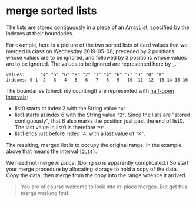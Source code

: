 # merge sorted lists

The lists are stored
[contiguously](https://www.merriam-webster.com/dictionary/contiguous)
in a piece of an ArrayList, specified by
the indexes at their boundaries.

For example, here is a picture of the two 
sorted lists of card values
that we merged in class on Wednesday 2019-05-08, 
preceded by 2 positions whose values are to be ignored,
and followed by 3 positions whose values are to be ignored.
The values to be ignored are represented here by `_`.
```
values:  _ _ "4" "5" "6" "9" "2" "3" "4" "6" "7" "J" "Q" "K" _  _  _
indexes: 0 1  2   3   4   5   6   7   8   9   10  11  12  13 14 15 16 
```
The boundaries (check my counting!) are represented
with [half-open intervals](https://en.wikipedia.org/wiki/Interval_(mathematics)#Terminology):
* list0 starts at index 2 with the String value `"4"`
* list1 starts at index 6 with the String value `"2"`. 
Since the lists are "stored contiguously", that 6 also 
marks the position just past the end of list0.
The last value in list0 is therefore `"9"`.
* list1 ends just before index 14, with a last value
of `"K"`.

The resulting, merged list is to occupy the original range.
In the example above that means the interval `[2,14)`.

We need not merge *in place*.
(Doing so is apparently complicated.)
So start your merge procedure by allocating storage to hold 
a copy of the data. Copy the data, then
merge from the copy into the range whence it arrived.

>You are of course welcome to look into in-place merges.
But get this merge working first.
